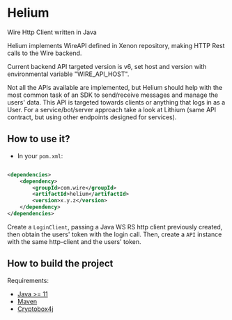 # Helium

Wire Http Client written in Java

Helium implements WireAPI defined in Xenon repository,
making HTTP Rest calls to the Wire backend.

Current backend API targeted version is v6, set host and version with environmental variable "WIRE_API_HOST".


Not all the APIs available are implemented, but Helium should help with the most common task of an SDK to send/receive messages and manage the users' data.
This API is targeted towards clients or anything that logs in as a User. For a service/bot/server approach take a look at Lithium
(same API contract, but using other endpoints designed for services).

## How to use it?

- In your `pom.xml`:

```xml

<dependencies>
    <dependency>
        <groupId>com.wire</groupId>
        <artifactId>helium</artifactId>
        <version>x.y.z</version>
    </dependency>
</dependencies>
```

Create a `LoginClient`, passing a Java WS RS http client previously created, then obtain the users' token
with the login call. Then, create a `API` instance with the same http-client and the users' token.

## How to build the project

Requirements:

- [Java >= 11](http://www.oracle.com)
- [Maven](https://maven.apache.org)
- [Cryptobox4j](https://github.com/wireapp/cryptobox4j)
